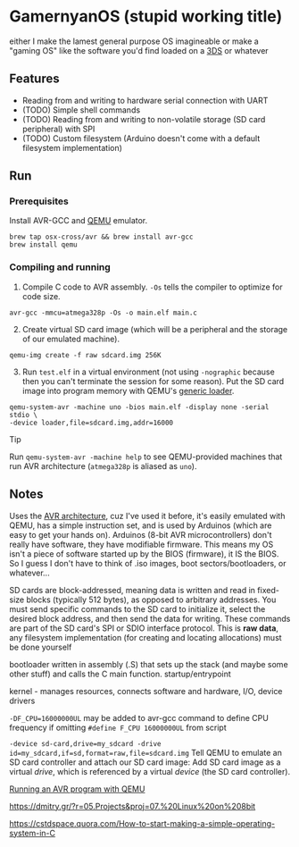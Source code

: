 # GamernyanOS (stupid working title)

either I make the lamest general purpose OS imagineable or make a "gaming OS" like the software you'd find loaded on a [3DS](https://en.wikipedia.org/wiki/Nintendo_3DS_system_software) or whatever

## Features

- Reading from and writing to hardware serial connection with UART
- (TODO) Simple shell commands
- (TODO) Reading from and writing to non-volatile storage (SD card peripheral) with SPI
- (TODO) Custom filesystem (Arduino doesn't come with a default filesystem implementation)

## Run

### Prerequisites

Install AVR-GCC and [QEMU](https://www.qemu.org/) emulator.

```
brew tap osx-cross/avr && brew install avr-gcc
brew install qemu
```

### Compiling and running

1. Compile C code to AVR assembly. `-Os` tells the compiler to optimize for code size.

```
avr-gcc -mmcu=atmega328p -Os -o main.elf main.c
```

2. Create virtual SD card image (which will be a peripheral and the storage of our emulated machine).

```
qemu-img create -f raw sdcard.img 256K
```

3. Run `test.elf` in a virtual environment (not using `-nographic` because then you can't terminate the session for some reason). Put the SD card image into program memory with QEMU's [generic loader](https://qemu-project.gitlab.io/qemu/system/generic-loader.html).

```
qemu-system-avr -machine uno -bios main.elf -display none -serial stdio \
-device loader,file=sdcard.img,addr=16000
```

> [!TIP]
> Run `qemu-system-avr -machine help` to see QEMU-provided machines that run AVR architecture (`atmega328p` is aliased as `uno`).

## Notes

Uses the [AVR architecture](https://en.wikipedia.org/wiki/Atmel_AVR_instruction_set), cuz I've used it before, it's easily emulated with QEMU, has a simple instruction set, and is used by Arduinos (which are easy to get your hands on). Arduinos (8-bit AVR microcontrollers) don't really have software, they have modifiable firmware. This means my OS isn't a piece of software started up by the BIOS (firmware), it IS the BIOS. So I guess I don't have to think of .iso images, boot sectors/bootloaders, or whatever...

SD cards are block-addressed, meaning data is written and read in fixed-size blocks (typically 512 bytes), as opposed to arbitrary addresses. You must send specific commands to the SD card to initialize it, select the desired block address, and then send the data for writing. These commands are part of the SD card's SPI or SDIO interface protocol. This is __raw data__, any filesystem implementation (for creating and locating allocations) must be done yourself

bootloader written in assembly (.S) that sets up the stack (and maybe some other stuff) and calls the C main function. startup/entrypoint

kernel - manages resources, connects software and hardware, I/O, device drivers

`-DF_CPU=16000000UL` may be added to avr-gcc command to define CPU frequency if omitting `#define F_CPU 16000000UL` from script

`-device sd-card,drive=my_sdcard -drive id=my_sdcard,if=sd,format=raw,file=sdcard.img` Tell QEMU to emulate an SD card controller and attach our SD card image: Add SD card image as a virtual _drive_, which is referenced by a virtual _device_ (the SD card controller).

[Running an AVR program with QEMU](https://qemu-project.gitlab.io/qemu/system/target-avr.html)

https://dmitry.gr/?r=05.Projects&proj=07.%20Linux%20on%208bit

https://cstdspace.quora.com/How-to-start-making-a-simple-operating-system-in-C
